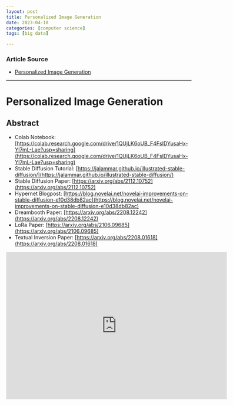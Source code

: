 ```yaml
---
layout: post
title: Personalized Image Generation 
date: 2023-04-10
categories: [computer science]
tags: [big data]

---
```


### Article Source

* [Personalized Image Generation](https://www.youtube.com/watch?v=TKTBZ5zNxT0)


---

# Personalized Image Generation

## Abstract
* Colab Notebook: [https://colab.research.google.com/drive/1QUjLK6oUB_F4FsIDYusaHx-Yl7mL-Lae?usp=sharing](https://colab.research.google.com/drive/1QUjLK6oUB_F4FsIDYusaHx-Yl7mL-Lae?usp=sharing)
* Stable Diffusion Tutorial: [https://jalammar.github.io/illustrated-stable-diffusion/](https://jalammar.github.io/illustrated-stable-diffusion/)
* Stable Diffusion Paper: [https://arxiv.org/abs/2112.10752](https://arxiv.org/abs/2112.10752)
* Hypernet Blogpost: [https://blog.novelai.net/novelai-improvements-on-stable-diffusion-e10d38db82ac](https://blog.novelai.net/novelai-improvements-on-stable-diffusion-e10d38db82ac)
* Dreambooth Paper: [https://arxiv.org/abs/2208.12242](https://arxiv.org/abs/2208.12242)
* LoRa Paper: [https://arxiv.org/abs/2106.09685](https://arxiv.org/abs/2106.09685)
* Textual Inversion Paper: [https://arxiv.org/abs/2208.01618](https://arxiv.org/abs/2208.01618)


<iframe width="600" height="400" src="https://www.youtube.com/embed/TKTBZ5zNxT0" title="YouTube video player" frameborder="0" allow="accelerometer; autoplay; clipboard-write; encrypted-media; gyroscope; picture-in-picture; web-share" allowfullscreen></iframe>